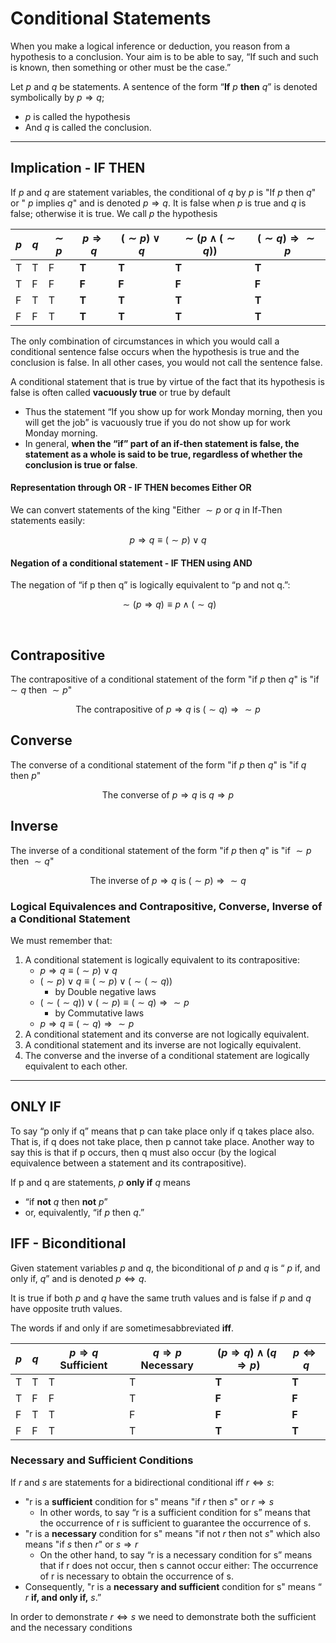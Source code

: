 # Conditional Statements 

When you make a logical inference or deduction, you reason from a hypothesis to a conclusion. Your aim is to be able to say, “If such and such is known, then something or other must be the case.”

Let $p$ and $q$ be statements. A sentence of the form “**If** $p$ **then** $q$” is denoted symbolically by $p \Rightarrow q$;
* $p$ is called the hypothesis 
* And $q$ is called the conclusion.

---

## Implication - IF THEN
If $p$ and $q$ are statement variables, the conditional of $q$ by $p$ is "If $p$ then $q$" or " $p$ implies $q$" and is denoted $p \Rightarrow q$. It is false when $p$ is true and $q$ is false; otherwise it is true. We call $p$ the hypothesis

| $p$ | $q$ | $\sim p$ | $p \Rightarrow q$ | $(\sim p) \vee q$ | $\sim(p \wedge (\sim q))$ | $(\sim q) \Rightarrow \sim p$ |
|-----|-----|----------|-------------------|-------------------|---------------------------|-------------------------------|
| T   | T   | F        | **T**             | **T**             | **T**                     | **T**                         |
| T   | F   | F        | **F**             | **F**             | **F**                     | **F**                         |
| F   | T   | T        | **T**             | **T**             | **T**                     | **T**                         |
| F   | F   | T        | **T**             | **T**             | **T**                     | **T**                         |

The only combination of circumstances in which you would call a conditional sentence false occurs when the hypothesis is true and the conclusion is false. In all other cases, you would not call the sentence false.

A conditional statement that is true by virtue of the fact that its hypothesis is false is often called **vacuously true** or true by default
* Thus the statement “If you show up for work  Monday morning, then you will get the job” is vacuously true if you do not show up for work Monday morning. 
* In general, **when the “if” part of an if-then statement is false, the statement as a whole is said to be true, regardless of whether the conclusion is true or false**.

#### Representation through OR - IF THEN becomes Either OR
We can convert statements of the king "Either $\sim p$ or $q$ in If-Then statements easily:

```math
p \Rightarrow q \equiv (\sim p) \vee q
```

#### Negation of a conditional statement - IF THEN using AND
The negation of “if p then q” is logically equivalent to “p and not q.”: 

```math
\sim(p \Rightarrow q) \equiv p \wedge (\sim q)
```

<br>

## Contrapositive
The contrapositive of a conditional statement of the form "if $p$ then $q$" is "if $\sim q$ then $\sim p$"

```math
\text{The contrapositive of } p \Rightarrow q \text{ is } (\sim q) \Rightarrow \sim p
```


## Converse
The converse of a conditional statement of the form "if $p$ then $q$" is "if $q$ then $p$"

```math
\text{The converse of } p \Rightarrow q \text{ is } q \Rightarrow p
```

## Inverse
The inverse of a conditional statement of the form "if $p$ then $q$" is "if $\sim p$ then $\sim q$"

```math
\text{The inverse of } p \Rightarrow q \text{ is } (\sim p) \Rightarrow \sim q
```

### Logical Equivalences and Contrapositive, Converse, Inverse of a Conditional Statement 
We must remember that:
1. A conditional statement is logically equivalent to its contrapositive: 
	* $p \Rightarrow q \equiv (\sim p) \vee q$ 
  	* $(\sim p) \vee q \equiv (\sim p) \vee (\sim ( \sim q ))$ 
    	* by Double negative laws
  	* $(\sim ( \sim q )) \vee (\sim p) \equiv (\sim q) \Rightarrow \sim p$ 
    	* by Commutative laws
	* $p \Rightarrow q \equiv (\sim q) \Rightarrow \sim p$ 
2. A conditional statement and its converse are not logically equivalent.
3. A conditional statement and its inverse are not logically equivalent.
4. The converse and the inverse of a conditional statement are logically equivalent to each other.

---

## ONLY IF 
To say “p only if q” means that p can take place only if q takes place also. That is, if
q does not take place, then p cannot take place. Another way to say this is that if p
occurs, then q must also occur (by the logical equivalence between a statement and its
contrapositive).

If p and q are statements, $p$ **only if** $q$ means 
* “if **not** $q$ then **not** $p$”
* or, equivalently, “if $p$ then $q$.”

## IFF - Biconditional
Given statement variables $p$ and $q$, the biconditional of $p$ and $q$ is “ $p$ if, and only if,
$q$” and is denoted $p \Longleftrightarrow q$. 

It is true if both $p$ and $q$ have the same truth values and is
false if $p$ and $q$ have opposite truth values. 

The words if and only if are sometimesabbreviated **iff**.

| $p$ | $q$ | $p \Rightarrow q$ Sufficient | $q \Rightarrow p$ Necessary | $(p \Rightarrow q) \wedge (q \Rightarrow p)$ | $p \Leftrightarrow q$ |
|-----|-----|------------------------------|-----------------------------|----------------------------------------------|-----------------------|
| T   | T   | T                            | T                           | **T**                                        | **T**                 |
| T   | F   | F                            | T                           | **F**                                        | **F**                 |
| F   | T   | T                            | F                           | **F**                                        | **F**                 |
| F   | F   | T                            | T                           | **T**                                        | **T**                 |

### Necessary and Sufficient Conditions
If $r$ and $s$ are statements for a bidirectional conditional iff $r \Longleftrightarrow s$:
* "r is a **sufficient** condition for s" means "if $r$ then $s$" or $r \Rightarrow s$
  * In other words, to say “r is a sufficient condition for s” means that the occurrence of r 
  is sufficient to guarantee the occurrence of s. 
* "r is a **necessary** condition for s" means "if not $r$ then not $s$" which also means "if $s$ then $r$" or $s \Rightarrow r$
  * On the other hand, to say “r is a necessary condition for s” means that if r does not occur, 
  then s cannot occur either: The occurrence of r is necessary to obtain the occurrence of s. 
* Consequently, "r is a **necessary and sufficient** condition for s" means “ $r$ **if, and only if,** $s$.”

In order to demonstrate $r \Longleftrightarrow s$ we need to demonstrate both the sufficient and the necessary conditions